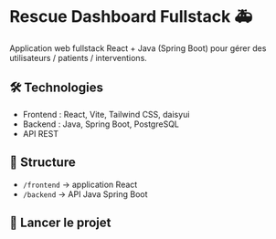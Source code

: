 # Rescue Dashboard Fullstack 🚑

Application web fullstack React + Java (Spring Boot) pour gérer des utilisateurs / patients / interventions.

## 🛠️ Technologies
- Frontend : React, Vite, Tailwind CSS, daisyui
- Backend : Java, Spring Boot, PostgreSQL
- API REST

## 📁 Structure
- `/frontend` → application React
- `/backend` → API Java Spring Boot

## 🚀 Lancer le projet

